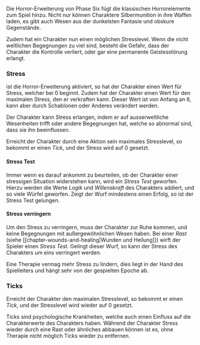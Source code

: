 Die Horror-Erweiterung von Phase Six fügt die klassischen Horrorelemente zum Spiel hinzu. Nicht nur können Charaktere Silbermunition in ihre Waffen laden, es gibt auch Wesen aus der dunkelsten Fantasie und obskure Gegenstände. 

Zudem hat ein Charakter nun einen möglichen Stresslevel. Wenn die nicht weltlichen Begegnungen zu viel sind, besteht die Gefahr, dass der Charakter die Kontrolle verliert, oder gar eine permanente Geistesstörung erlangt.

### Stress

ist die Horror-Erweiterung aktiviert, so hat der Charakter einen Wert für Stress, welcher bei 0 beginnt. Zudem hat der Charakter einen Wert für den maximalen Stress, den er verkraften kann. Dieser Wert ist von Anfang an 6, kann aber durch Schablonen oder Anderes verändert werden.

Der Charakter kann Stress erlangen, indem er auf ausserweltliche Wesenheiten trifft oder andere Begegnungen hat, welche so abnormal sind, dass sie ihn beeinflussen.

Erreicht der Charakter durch eine Aktion sein maximales Stresslevel, so bekommt er einen *Tick*, und der Stress wird auf 0 gesetzt.

#### Stress Test

Immer wenn es darauf ankommt zu beurteilen, ob der Charakter einer stressigen Situation widerstehen kann, wird ein *Stress Test* geworfen. Hierzu werden die Werte *Logik* und *Willenskraft* des Charakters addiert, und so viele Würfel geworfen. Zeigt der Wurf mindestens einen Erfolg, so ist der Stress Test gelungen.

#### Stress verringern

Um den Stress zu verringern, muss der Charakter zur Ruhe kommen, und keine Begegnungen mit außergewöhnlichen Wesen haben. Bei einer *Rast* (siehe [[chapter-wounds-and-healing|Wunden und Heilung]]) wirft der Spieler einen *Stress Test*. Gelingt dieser Wurf, so kann der Stress des Charakters um eins verringert werden.

Eine Therapie vermag mehr Stress zu lindern, dies liegt in der Hand des Spielleiters und hängt sehr von der gespielten Epoche ab.

### Ticks

Erreicht der Charakter den maximalen Stresslevel, so bekommt er einen *Tick*, und der Stresslevel wird wieder auf 0 gesetzt.

Ticks sind psychologische Krankheiten, welche auch einen Einfluss auf die Charakterwerte des Charakters haben. Während der Charakter Stress wieder durch eine Rast oder ähnliches abbauen können ist es, ohne Therapie nicht möglich Ticks wieder zu entfernen.
